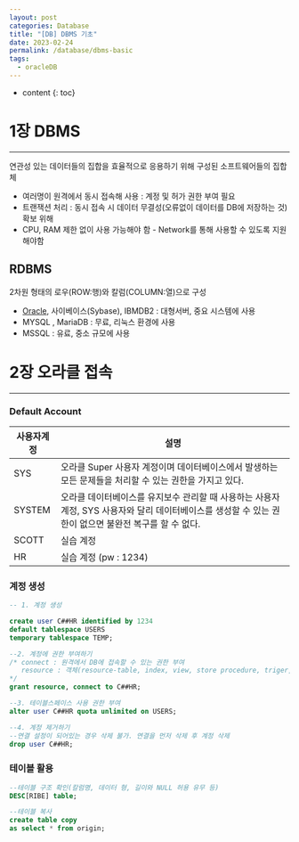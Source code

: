 ```yaml
---
layout: post
categories: Database
title: "[DB] DBMS 기초"
date: 2023-02-24
permalink: /database/dbms-basic
tags:
  - oracleDB
---
```

* content
{: toc}



# 1장 DBMS 
---

연관성 있는 데이터들의 집합을 효율적으로 응용하기 위해 구성된 소프트웨어들의 집합체
- 여러명이 원격에서 동시 접속해 사용 : 계정 및 허가 권한 부여 필요 
- 트랜잭션 처리 : 동시 접속 시 데이터 무결성(오류없이 데이터를 DB에 저장하는 것) 확보 위해 
- CPU, RAM 제한 없이 사용 가능해야 함 - Network를 통해 사용할 수 있도록 지원해야함

## RDBMS 
2차원 형태의 로우(ROW:행)와 칼럼(COLUMN:열)으로 구성 

- [Oracle](https://www.oracle.com/database/technologies/oracle21c-windows-downloads.html), 사이베이스(Sybase), IBMDB2 : 대형서버, 중요 시스템에 사용 
- MYSQL , MariaDB : 무료, 리눅스 환경에 사용 
- MSSQL : 유료, 중소 규모에 사용


# 2장 오라클 접속
---

### Default Account

| 사용자계정  | 설명                                                                                       |
| ------ | ---------------------------------------------------------------------------------------- |
| SYS    | 오라클 Super 사용자 계정이며 데이터베이스에서 발생하는 모든 문제들을 처리할 수 있는 권한을 가지고 있다.                            |
| SYSTEM | 오라클 데이터베이스를 유지보수 관리할 때 사용하는 사용자 계정, SYS 사용자와 달리 데이터베이스를 생성할 수 있는 권한이 없으면 불완전 복구를 할 수 없다. |
| SCOTT  | 실습 계정                                                                                    |
| HR     | 실습 계정 (pw : 1234)                                                                        |

### 계정 생성

```sql
-- 1. 계정 생성

create user C##HR identified by 1234
default tablespace USERS
temporary tablespace TEMP;

--2. 계정에 권한 부여하기
/* connect : 원격에서 DB에 접속할 수 있는 권한 부여
   resource : 객체(resource-table, index, view, store procedure, triger, function)를 생성, 수정, 삭제할 수 있는 권한을 부여
*/
grant resource, connect to C##HR;

--3. 테이블스페이스 사용 권한 부여
alter user C##HR quota unlimited on USERS;

--4. 계정 제거하기
--연결 설정이 되어있는 경우 삭제 불가. 연결을 먼저 삭제 후 계정 삭제
drop user C##HR;
```


### 테이블 활용
```sql
--테이블 구조 확인(칼럼명, 데이터 형, 길이와 NULL 허용 유무 등) 
DESC[RIBE] table;

--테이블 복사
create table copy 
as select * from origin;
```